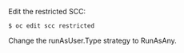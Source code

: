 Edit the restricted SCC:
```
$ oc edit scc restricted
```
Change the runAsUser.Type strategy to RunAsAny.

